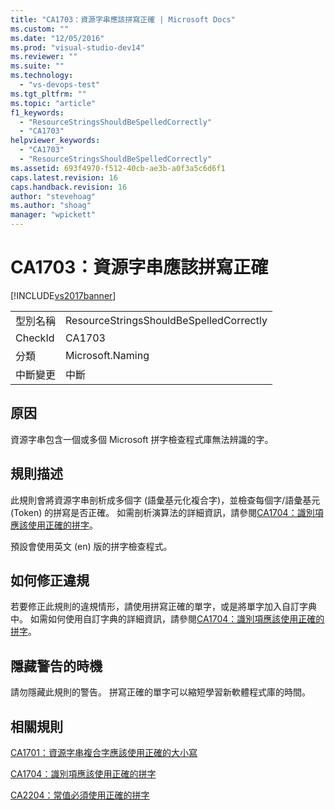 ```yaml
---
title: "CA1703：資源字串應該拼寫正確 | Microsoft Docs"
ms.custom: ""
ms.date: "12/05/2016"
ms.prod: "visual-studio-dev14"
ms.reviewer: ""
ms.suite: ""
ms.technology: 
  - "vs-devops-test"
ms.tgt_pltfrm: ""
ms.topic: "article"
f1_keywords: 
  - "ResourceStringsShouldBeSpelledCorrectly"
  - "CA1703"
helpviewer_keywords: 
  - "CA1703"
  - "ResourceStringsShouldBeSpelledCorrectly"
ms.assetid: 693f4970-f512-40cb-ae3b-a0f3a5c6d6f1
caps.latest.revision: 16
caps.handback.revision: 16
author: "stevehoag"
ms.author: "shoag"
manager: "wpickett"
---
```

# CA1703：資源字串應該拼寫正確
[!INCLUDE[vs2017banner](../code-quality/includes/vs2017banner.md)]

|||  
|-|-|  
|型別名稱|ResourceStringsShouldBeSpelledCorrectly|  
|CheckId|CA1703|  
|分類|Microsoft.Naming|  
|中斷變更|中斷|  
  
## 原因  
 資源字串包含一個或多個 Microsoft 拼字檢查程式庫無法辨識的字。  
  
## 規則描述  
 此規則會將資源字串剖析成多個字 \(語彙基元化複合字\)，並檢查每個字\/語彙基元 \(Token\) 的拼寫是否正確。  如需剖析演算法的詳細資訊，請參閱[CA1704：識別項應該使用正確的拼字](../code-quality/ca1704-identifiers-should-be-spelled-correctly.md)。  
  
 預設會使用英文 \(en\) 版的拼字檢查程式。  
  
## 如何修正違規  
 若要修正此規則的違規情形，請使用拼寫正確的單字，或是將單字加入自訂字典中。  如需如何使用自訂字典的詳細資訊，請參閱[CA1704：識別項應該使用正確的拼字](../code-quality/ca1704-identifiers-should-be-spelled-correctly.md)。  
  
## 隱藏警告的時機  
 請勿隱藏此規則的警告。  拼寫正確的單字可以縮短學習新軟體程式庫的時間。  
  
## 相關規則  
 [CA1701：資源字串複合字應該使用正確的大小寫](../Topic/CA1701:%20Resource%20string%20compound%20words%20should%20be%20cased%20correctly.md)  
  
 [CA1704：識別項應該使用正確的拼字](../code-quality/ca1704-identifiers-should-be-spelled-correctly.md)  
  
 [CA2204：常值必須使用正確的拼字](../code-quality/ca2204-literals-should-be-spelled-correctly.md)